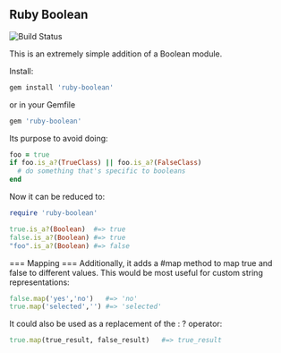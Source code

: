 ## Ruby Boolean

![Build Status](https://travis-ci.org/yez/ruby-boolean.svg?branch=master)

This is an extremely simple addition of a Boolean module.

Install:

```ruby
gem install 'ruby-boolean'
```

or in your Gemfile

```ruby
gem 'ruby-boolean'
```

Its purpose to avoid doing:

```ruby
foo = true
if foo.is_a?(TrueClass) || foo.is_a?(FalseClass)
  # do something that's specific to booleans
end
```

Now it can be reduced to:

```ruby
require 'ruby-boolean'

true.is_a?(Boolean)  #=> true
false.is_a?(Boolean) #=> true
"foo".is_a?(Boolean) #=> false
```

=== Mapping ===
Additionally, it adds a #map method to map true and false to different values. This would be most useful for custom string representations:

```ruby
false.map('yes','no')   #=> 'no'
true.map('selected','') #=> 'selected'
```

It could also be used as a replacement of the : ? operator:

```ruby
true.map(true_result, false_result)   #=> true_result
